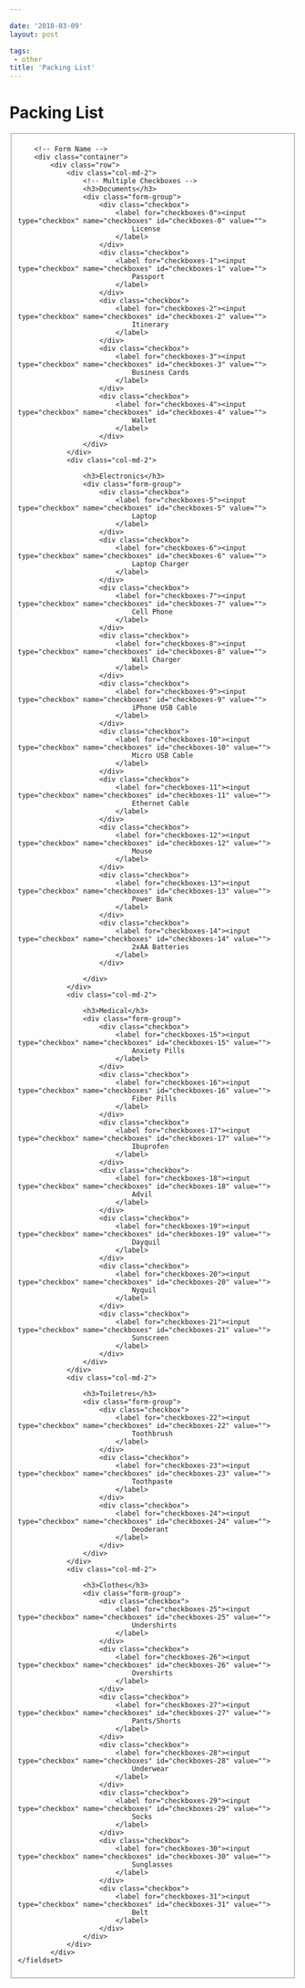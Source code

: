 ```yaml
---

date: '2018-03-09'
layout: post

tags:
 - other
title: 'Packing List'
---
```

# Packing List

<form class="form-horizontal">
    <fieldset>

        <!-- Form Name -->
        <div class="container">
            <div class="row">
                <div class="col-md-2">
                    <!-- Multiple Checkboxes -->
                    <h3>Documents</h3>
                    <div class="form-group">
                        <div class="checkbox">
                            <label for="checkboxes-0"><input type="checkbox" name="checkboxes" id="checkboxes-0" value="">
                                License
                            </label>
                        </div>
                        <div class="checkbox">
                            <label for="checkboxes-1"><input type="checkbox" name="checkboxes" id="checkboxes-1" value="">
                                Passport
                            </label>
                        </div>
                        <div class="checkbox">
                            <label for="checkboxes-2"><input type="checkbox" name="checkboxes" id="checkboxes-2" value="">
                                Itinerary
                            </label>
                        </div>
                        <div class="checkbox">
                            <label for="checkboxes-3"><input type="checkbox" name="checkboxes" id="checkboxes-3" value="">
                                Business Cards
                            </label>
                        </div>
                        <div class="checkbox">
                            <label for="checkboxes-4"><input type="checkbox" name="checkboxes" id="checkboxes-4" value="">
                                Wallet
                            </label>
                        </div>
                    </div>
                </div>
                <div class="col-md-2">

                    <h3>Electronics</h3>
                    <div class="form-group">
                        <div class="checkbox">
                            <label for="checkboxes-5"><input type="checkbox" name="checkboxes" id="checkboxes-5" value="">
                                Laptop
                            </label>
                        </div>
                        <div class="checkbox">
                            <label for="checkboxes-6"><input type="checkbox" name="checkboxes" id="checkboxes-6" value="">
                                Laptop Charger
                            </label>
                        </div>
                        <div class="checkbox">
                            <label for="checkboxes-7"><input type="checkbox" name="checkboxes" id="checkboxes-7" value="">
                                Cell Phone
                            </label>
                        </div>
                        <div class="checkbox">
                            <label for="checkboxes-8"><input type="checkbox" name="checkboxes" id="checkboxes-8" value="">
                                Wall Charger
                            </label>
                        </div>
                        <div class="checkbox">
                            <label for="checkboxes-9"><input type="checkbox" name="checkboxes" id="checkboxes-9" value="">
                                iPhone USB Cable
                            </label>
                        </div>
                        <div class="checkbox">
                            <label for="checkboxes-10"><input type="checkbox" name="checkboxes" id="checkboxes-10" value="">
                                Micro USB Cable
                            </label>
                        </div>
                        <div class="checkbox">
                            <label for="checkboxes-11"><input type="checkbox" name="checkboxes" id="checkboxes-11" value="">
                                Ethernet Cable
                            </label>
                        </div>
                        <div class="checkbox">
                            <label for="checkboxes-12"><input type="checkbox" name="checkboxes" id="checkboxes-12" value="">
                                Mouse
                            </label>
                        </div>
                        <div class="checkbox">
                            <label for="checkboxes-13"><input type="checkbox" name="checkboxes" id="checkboxes-13" value="">
                                Power Bank
                            </label>
                        </div>
                        <div class="checkbox">
                            <label for="checkboxes-14"><input type="checkbox" name="checkboxes" id="checkboxes-14" value="">
                                2xAA Batteries
                            </label>
                        </div>

                    </div>
                </div>
                <div class="col-md-2">

                    <h3>Medical</h3>
                    <div class="form-group">
                        <div class="checkbox">
                            <label for="checkboxes-15"><input type="checkbox" name="checkboxes" id="checkboxes-15" value="">
                                Anxiety Pills
                            </label>
                        </div>
                        <div class="checkbox">
                            <label for="checkboxes-16"><input type="checkbox" name="checkboxes" id="checkboxes-16" value="">
                                Fiber Pills
                            </label>
                        </div>
                        <div class="checkbox">
                            <label for="checkboxes-17"><input type="checkbox" name="checkboxes" id="checkboxes-17" value="">
                                Ibuprofen
                            </label>
                        </div>
                        <div class="checkbox">
                            <label for="checkboxes-18"><input type="checkbox" name="checkboxes" id="checkboxes-18" value="">
                                Advil
                            </label>
                        </div>
                        <div class="checkbox">
                            <label for="checkboxes-19"><input type="checkbox" name="checkboxes" id="checkboxes-19" value="">
                                Dayquil
                            </label>
                        </div>
                        <div class="checkbox">
                            <label for="checkboxes-20"><input type="checkbox" name="checkboxes" id="checkboxes-20" value="">
                                Nyquil
                            </label>
                        </div>
                        <div class="checkbox">
                            <label for="checkboxes-21"><input type="checkbox" name="checkboxes" id="checkboxes-21" value="">
                                Sunscreen
                            </label>
                        </div>
                    </div>
                </div>
                <div class="col-md-2">

                    <h3>Toiletres</h3>
                    <div class="form-group">
                        <div class="checkbox">
                            <label for="checkboxes-22"><input type="checkbox" name="checkboxes" id="checkboxes-22" value="">
                                Toothbrush
                            </label>
                        </div>
                        <div class="checkbox">
                            <label for="checkboxes-23"><input type="checkbox" name="checkboxes" id="checkboxes-23" value="">
                                Toothpaste
                            </label>
                        </div>
                        <div class="checkbox">
                            <label for="checkboxes-24"><input type="checkbox" name="checkboxes" id="checkboxes-24" value="">
                                Deoderant
                            </label>
                        </div>
                    </div>
                </div>
                <div class="col-md-2">

                    <h3>Clothes</h3>
                    <div class="form-group">
                        <div class="checkbox">
                            <label for="checkboxes-25"><input type="checkbox" name="checkboxes" id="checkboxes-25" value="">
                                Undershirts
                            </label>
                        </div>
                        <div class="checkbox">
                            <label for="checkboxes-26"><input type="checkbox" name="checkboxes" id="checkboxes-26" value="">
                                Overshirts
                            </label>
                        </div>
                        <div class="checkbox">
                            <label for="checkboxes-27"><input type="checkbox" name="checkboxes" id="checkboxes-27" value="">
                                Pants/Shorts
                            </label>
                        </div>
                        <div class="checkbox">
                            <label for="checkboxes-28"><input type="checkbox" name="checkboxes" id="checkboxes-28" value="">
                                Underwear
                            </label>
                        </div>
                        <div class="checkbox">
                            <label for="checkboxes-29"><input type="checkbox" name="checkboxes" id="checkboxes-29" value="">
                                Socks
                            </label>
                        </div>
                        <div class="checkbox">
                            <label for="checkboxes-30"><input type="checkbox" name="checkboxes" id="checkboxes-30" value="">
                                Sunglasses
                            </label>
                        </div>
                        <div class="checkbox">
                            <label for="checkboxes-31"><input type="checkbox" name="checkboxes" id="checkboxes-31" value="">
                                Belt
                            </label>
                        </div>
                    </div>
                </div>
            </div>
    </fieldset>
</form>
